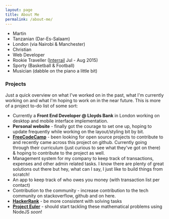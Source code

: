 ```yaml
---
layout: page
title: About Me
permalink: /about-me/
---
```


- Martin
- Tanzanian (Dar-Es-Salaam)
- London (via Nairobi & Manchester)
- Christian
- Web Developer
- Rookie Traveller ([Interrail](http://www.interrail.eu/) Jul - Aug 2015)
- Sporty (Basketball & Football)
- Musician (dabble on the piano a little bit)

### Projects
Just a quick overview on what I've worked on in the past, what I'm currently working on and what I'm hoping to work on in the near future. This is more of a project to-do list of some sort:

- Currently a **Front End Developer @ Lloyds Bank** in London working on desktop and mobile interface implementation.
- **Personal website** - finally got the courage to set one up, hoping to update frequently while working on the layout/styling bit by bit.
- **[FreeCodeCamp](http://www.freecodecamp.com/)** - been looking for open source projects to contribute to and recently came across this project on github. Currently going through their curriculum (just curious to see what they've got on there) & hoping to contribute to the project as well.
- Management system for my company to keep track of transactions, expenses and other admin related tasks. I know there are plenty of great solutions out there but hey, what can I say, I just like to build things from scratch!
- An app to keep track of who owes you money (with transaction list per contact)
- Contribution to the community - increase contribution to the tech community on stackoverflow, github and on here.
- **[HackerRank](https://www.hackerrank.com/)** - be more consistent with solving tasks
- **[Project Euler](https://projecteuler.net/)** - should start tackling these mathematical problems using NodeJS *soon*!